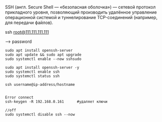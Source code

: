 SSH (англ. Secure Shell — «безопасная оболочка») — сетевой протокол прикладного уровня, позволяющий производить удалённое 
управление операционной системой и туннелирование TCP-соединений (например, для передачи файлов).

ssh root@111.111.111.111

--> password
```
sudo apt install openssh-server
sudo apt update && sudo apt upgrade
sudo systemctl enable --now sshsudo

sudo apt install openssh-server -y
sudo systemctl enable ssh
sudo systemctl status ssh

ssh username@ip-address/hostname


Error connect
ssh-keygen -R 192.168.0.161      #удаляет ключи

//off
sudo systemctl disable ssh --now
```
